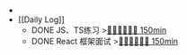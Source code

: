 -
- [[Daily Log]]
	- DONE JS、TS练习 >[🍅🍅🍅🍅🍅🍅 150min](#agenda-pomo://?t=f-1692002539281-1500%2Cf-1692008190423-1500%2Cf-1692010521491-1500%2Cf-1692023580346-1500%2Cf-1692067109422-1500%2Cf-1692083239315-1500)
	- DONE React 框架面试 >[🍅🍅🍅🍅🍅🍅 150min](#agenda-pomo://?t=f-1692089315593-1500%2Cf-1692090821500-1500%2Cf-1692093230002-1500%2Cf-1692096864067-1500%2Cf-1692110201111-1500%2Cf-1692112185038-1500)
